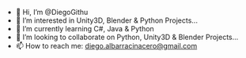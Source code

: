 - 👋 Hi, I’m @DiegoGithu
- 👀 I’m interested in Unity3D, Blender & Python Projects...
- 🌱 I’m currently learning C#, Java & Python
- 💞️ I’m looking to collaborate on Python, Unity3D & Blender Projects...
- 📫 How to reach me: diego.albarracinacero@gmail.com 

<!---
DiegoGithu/DiegoGithu is a ✨ special ✨ repository because its `README.md` (this file) appears on your GitHub profile.
You can click the Preview link to take a look at your changes.
--->
